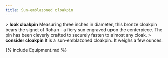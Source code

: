 ```yaml
---
title: Sun-emblazoned cloakpin
---
```


\> **look cloakpin**
Measuring three inches in diameter, this bronze cloakpin bears the
signet of
Rohan - a fiery sun engraved upon the centerpiece. The pin has been
cleverly
crafted to securely fasten to almost any cloak.
\> **consider cloakpin**
It is a sun-emblazoned cloakpin.
It weighs a few ounces.

{% include Equipment.md %}